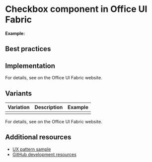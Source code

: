 # Checkbox component in Office UI Fabric

**Example:**


## Best practices



## Implementation

For details, see [](https://dev.office.com/fabric#/components/) on the Office UI Fabric website.

## Variants

|**Variation**|**Description**|**Example**|
|:------------|:--------------|:----------|
||||

For details, see [](https://dev.office.com/fabric#/components/) on the Office UI Fabric website.

## Additional resources

* [UX pattern sample]()
* [GitHub development resources](https://github.com/OfficeDev/Office-Add-in-UX-Design-Patterns-Code)
